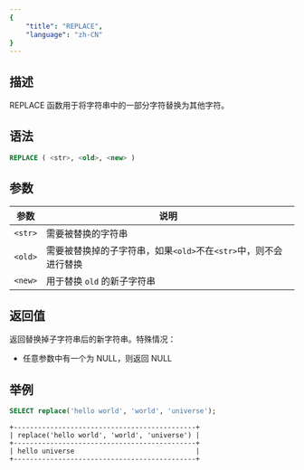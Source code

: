 ```yaml
---
{
    "title": "REPLACE",
    "language": "zh-CN"
}
---
```


## 描述

REPLACE 函数用于将字符串中的一部分字符替换为其他字符。

## 语法

```sql
REPLACE ( <str>, <old>, <new> )
```

## 参数

| 参数      | 说明                                      |
|---------|-----------------------------------------|
| `<str>` | 需要被替换的字符串                               |
| `<old>` | 需要被替换掉的子字符串，如果`<old>`不在`<str>`中，则不会进行替换 |
| `<new>` | 用于替换 `old` 的新子字符串                       |

## 返回值

返回替换掉子字符串后的新字符串。特殊情况：

- 任意参数中有一个为 NULL，则返回 NULL

## 举例

```sql
SELECT replace('hello world', 'world', 'universe');
```

```text
+---------------------------------------------+
| replace('hello world', 'world', 'universe') |
+---------------------------------------------+
| hello universe                              |
+---------------------------------------------+
```
